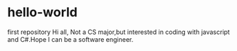# hello-world
first repository
Hi all,
 Not a CS major,but interested in coding with javascript and C#.Hope I can be a software engineer.
